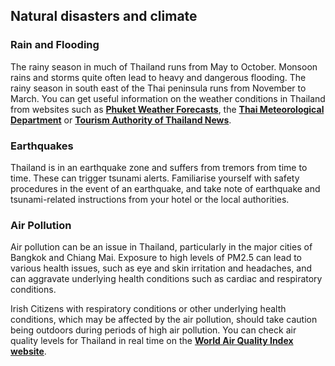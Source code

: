 ## Natural disasters and climate

### **Rain and Flooding**

The rainy season in much of Thailand runs from May to October. Monsoon rains and storms quite often lead to heavy and dangerous flooding. The rainy season in south east of the Thai peninsula runs from November to March. You can get useful information on the weather conditions in Thailand from websites such as [**Phuket Weather Forecasts**](http://www.phuket.com/island/weather.htm), the [**Thai Meteorological Department**](https://www.tmd.go.th/en/) or [**Tourism Authority of Thailand News**](http://www.tatnews.org/).

### **Earthquakes**

Thailand is in an earthquake zone and suffers from tremors from time to time. These can trigger tsunami alerts. Familiarise yourself with safety procedures in the event of an earthquake, and take note of earthquake and tsunami-related instructions from your hotel or the local authorities.

### **Air Pollution**

Air pollution can be an issue in Thailand, particularly in the major cities of Bangkok and Chiang Mai. Exposure to high levels of PM2.5 can lead to various health issues, such as eye and skin irritation and headaches, and can aggravate underlying health conditions such as cardiac and respiratory conditions.

Irish Citizens with respiratory conditions or other underlying health conditions, which may be affected by the air pollution, should take caution being outdoors during periods of high air pollution. You can check air quality levels for Thailand in real time on the [**World Air Quality Index website**](http://aqicn.org/city/bangkok).